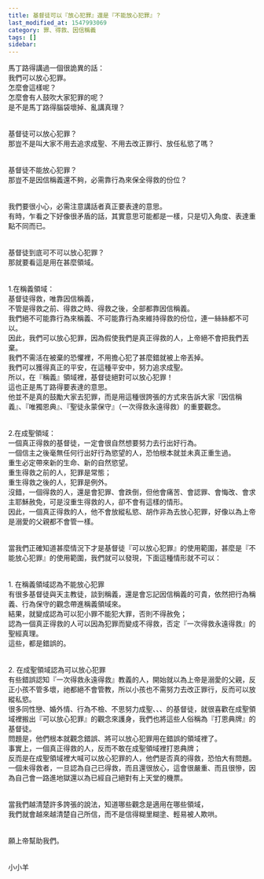```yaml
---
title: 基督徒可以『放心犯罪』還是『不能放心犯罪』？
last_modified_at: 1547993069
category: 罪、得救、因信稱義
tags: []
sidebar: 
---
```


<p>馬丁路得講過一個很詭異的話：<br/>我們可以放心犯罪。<br/><!--more-->怎麼會這樣呢？<br/>怎麼會有人鼓吹大家犯罪的呢？<br/>是不是馬丁路得腦袋壞掉、亂講真理？<br/><br/><br/>基督徒可以放心犯罪？<br/>那豈不是叫大家不用去追求成聖、不用去改正罪行、放任私慾了嗎？<br/><br/><br/>基督徒不能放心犯罪？<br/>那豈不是因信稱義還不夠，必需靠行為來保全得救的份位？<br/><br/><br/>我們要很小心，必需注意講話者真正要表達的意思。<br/>有時，乍看之下好像很矛盾的話，其實意思可能都是一樣，只是切入角度、表達重點不同而已。<br/><br/><br/>基督徒到底可不可以放心犯罪？<br/>那就要看這是用在甚麼領域。<br/><br/><br/>1.在稱義領域：<br/>基督徒得救，唯靠因信稱義，<br/>不管是得救之前、得救之時、得救之後，全部都靠因信稱義。<br/>我們絕不可能靠行為來稱義、不可能靠行為來維持得救的份位，連一絲絲都不可以。<br/>因此，我們可以放心犯罪，因為假使我們是真正得救的人，上帝絕不會把我們丟棄。<br/>我們不需活在被棄的恐懼裡，不用擔心犯了甚麼錯就被上帝丟掉。<br/>我們可以獲得真正的平安，在這種平安中，努力追求成聖。<br/>所以，在『稱義』領域裡，基督徒絕對可以放心犯罪！<br/>這也正是馬丁路得要表達的意思。<br/>他並不是真的鼓勵大家去犯罪，而是用這種很誇張的方式來告訴大家『因信稱義』、『唯獨恩典』、『聖徒永蒙保守』（一次得救永遠得救）的重要觀念。<br/><br/><br/>2.在成聖領域：<br/>一個真正得救的基督徒，一定會很自然想要努力去行出好行為。<br/>一個信主之後毫無任何行出好行為慾望的人，恐怕根本就並未真正重生過。<br/>重生必定帶來新的生命、新的自然慾望。<br/>重生得救之前的人，犯罪是常態；<br/>重生得救之後的人，犯罪是例外。<br/>沒錯，一個得救的人，還是會犯罪、會跌倒，但他會痛苦、會認罪、會悔改、會求主耶穌赦免，可是沒重生得救的人，卻不會有這樣的情形。<br/>因此，一個真正得救的人，他不會放縱私慾、胡作非為去放心犯罪，好像以為上帝是溺愛的父親都不會管一樣。<br/><br/><br/>當我們正確知道甚麼情況下才是基督徒『可以放心犯罪』的使用範圍，甚麼是『不能放心犯罪』的使用範圍，我們就可以發現，下面這種情形就不可以：<br/><br/><br/>1.	在稱義領域認為不能放心犯罪<br/>有很多基督徒與天主教徒，談到稱義，還是會忘記因信稱義的可貴，依然把行為稱義、行為保守的觀念帶進稱義領域來。<br/>結果，就變成認為可以犯小罪不能犯大罪，否則不得赦免；<br/>認為一個真正得救的人可以因為犯罪而變成不得救，否定『一次得救永遠得救』的聖經真理。<br/>這些，都是錯誤的。<br/><br/><br/>2.	在成聖領域認為可以放心犯罪<br/>有些錯誤認知『一次得救永遠得救』教義的人，開始就以為上帝是溺愛的父親，反正小孩不管多壞，祂都絕不會管教，所以小孩也不需努力去改正罪行，反而可以放縱私慾。<br/>很多同性戀、婚外情、行為不檢、不思努力成聖、、、的基督徒，就很喜歡在成聖領域裡搬出『可以放心犯罪』的觀念來護身，我們也將這些人俗稱為『打恩典牌』的基督徒。<br/>問題是，他們根本就觀念錯誤、將可以放心犯罪用在錯誤的領域裡了。<br/>事實上，一個真正得救的人，反而不敢在成聖領域裡打恩典牌；<br/>反而是在成聖領域裡大喊可以放心犯罪的人，他們是否真的得救，恐怕大有問題。<br/>一個未得救者，一旦認為自己已得救，而且還很放心，這會很嚴重、而且很慘，因為自己會一路進地獄還以為已經自己絕對有上天堂的機票。<br/><br/><br/>當我們越清楚許多誇張的說法，知道哪些觀念是適用在哪些領域，<br/>我們就會越來越清楚自己所信，而不是信得糊里糊塗、輕易被人欺哄。<br/><br/><br/>願上帝幫助我們。<br/><br/><br/>小小羊<br/></p>
